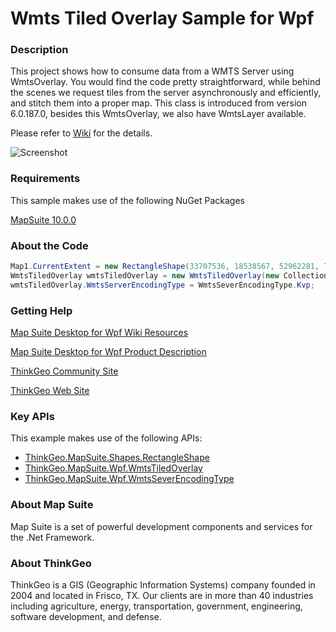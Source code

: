 # Wmts Tiled Overlay Sample for Wpf

### Description

This project shows how to consume data from a WMTS Server using WmtsOverlay. You would find the code pretty straightforward, while behind the scenes we request tiles from the server asynchronously and efficiently, and stitch them into a proper map.  This class is introduced from version 6.0.187.0, besides this WmtsOverlay, we also have WmtsLayer available.

Please refer to [Wiki](http://wiki.thinkgeo.com/wiki/map_suite_desktop_for_wpf) for the details.

![Screenshot](https://gitlab.com/thinkgeo/public/thinkgeo-desktop-maps/-/raw/support/v10/samples/wpf/WmtsTileOverlaySample/Screenshot.png)

### Requirements

This sample makes use of the following NuGet Packages

[MapSuite 10.0.0](https://www.nuget.org/packages?q=ThinkGeo)

### About the Code
```csharp
Map1.CurrentExtent = new RectangleShape(33707536, 18538567, 52962281, 7013115);
WmtsTiledOverlay wmtsTiledOverlay = new WmtsTiledOverlay(new Collection<Uri> { new Uri("http://opencache.statkart.no/gatekeeper/gk/gk.open_wmts/") });
wmtsTiledOverlay.WmtsServerEncodingType = WmtsSeverEncodingType.Kvp;
```
### Getting Help

[Map Suite Desktop for Wpf Wiki Resources](http://wiki.thinkgeo.com/wiki/map_suite_desktop_for_wpf)

[Map Suite Desktop for Wpf Product Description](https://thinkgeo.com/ui-controls#desktop-platforms)

[ThinkGeo Community Site](http://community.thinkgeo.com/)

[ThinkGeo Web Site](http://www.thinkgeo.com)

### Key APIs
This example makes use of the following APIs:

- [ThinkGeo.MapSuite.Shapes.RectangleShape](http://wiki.thinkgeo.com/wiki/api/thinkgeo.mapsuite.shapes.rectangleshape)
- [ThinkGeo.MapSuite.Wpf.WmtsTiledOverlay](http://wiki.thinkgeo.com/wiki/api/thinkgeo.mapsuite.wpf.wmtstiledoverlay)
- [ThinkGeo.MapSuite.Wpf.WmtsSeverEncodingType](http://wiki.thinkgeo.com/wiki/api/thinkgeo.mapsuite.wpf.wmtsseverencodingtype)

### About Map Suite
Map Suite is a set of powerful development components and services for the .Net Framework.

### About ThinkGeo
ThinkGeo is a GIS (Geographic Information Systems) company founded in 2004 and located in Frisco, TX. Our clients are in more than 40 industries including agriculture, energy, transportation, government, engineering, software development, and defense.
